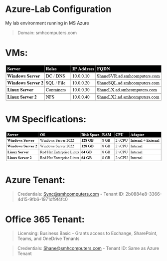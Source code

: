 # Azure-Lab Configuration

My lab environment running in MS Azure

>Domain: smhcomputers.com

# VMs: 
![Alt text](image-2.png)

# VM Specifications:
![Alt text](image-3.png)

# Azure Tenant:

>Credentials: Sync@smhcomputers.com - Tenant ID: 2b0884e8-3366-4d15-9fb6-1971df9f4fc0

# Office 365 Tenant:
>Licensing: Business Basic - Grants access to Exchange, SharePoint, Teams, and OneDrive Tenants

>Credentials: Shane@smhcomputers.com - Tenant ID: Same as Azure Tenant
